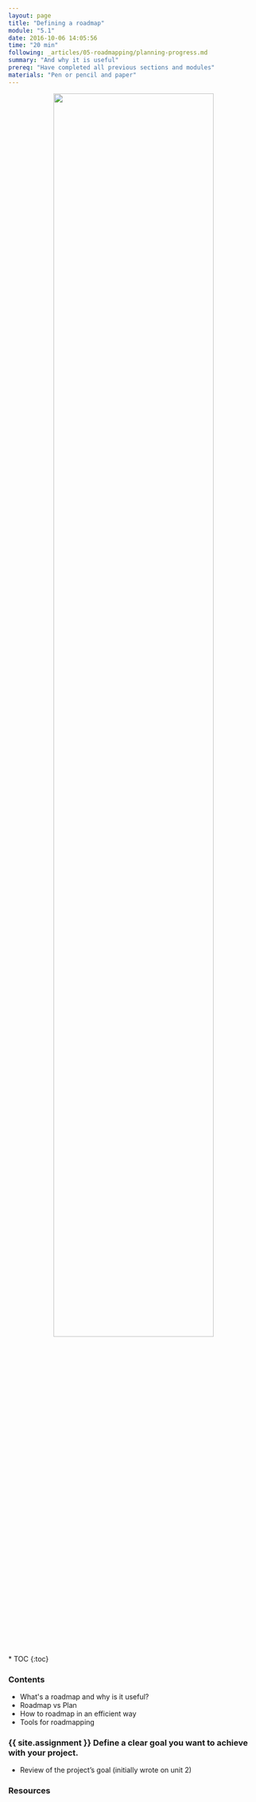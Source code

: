 ```yaml
---
layout: page
title: "Defining a roadmap"
module: "5.1"
date: 2016-10-06 14:05:56
time: "20 min"
following: _articles/05-roadmapping/planning-progress.md
summary: "And why it is useful"
prereq: "Have completed all previous sections and modules"
materials: "Pen or pencil and paper"
---
```

<p align="center">
<img src="https://raw.githubusercontent.com/ohwmakers/OHM-curriculum/gh-pages/img/work_in_progress_banner.svg" width="80%"/>
</p>
* TOC
{:toc}

### Contents
- What's a roadmap and why is it useful?
- Roadmap vs Plan
- How to roadmap in an efficient way
- Tools for roadmapping 

### {{ site.assignment }} Define a clear goal you want to achieve with your project.
- Review of the project’s goal (initially wrote on unit 2)

### Resources

